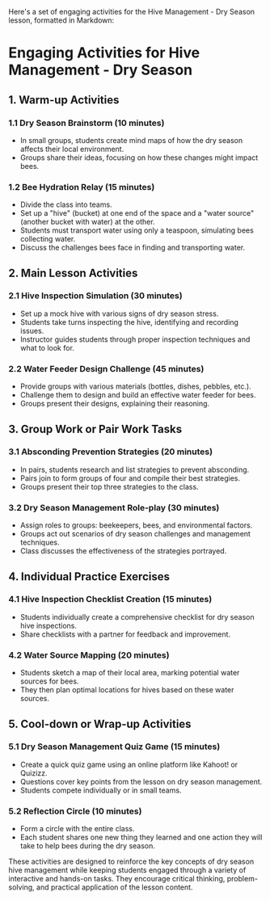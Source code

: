 Here's a set of engaging activities for the Hive Management - Dry Season lesson, formatted in Markdown:

# Engaging Activities for Hive Management - Dry Season

## 1. Warm-up Activities

### 1.1 Dry Season Brainstorm (10 minutes)
- In small groups, students create mind maps of how the dry season affects their local environment.
- Groups share their ideas, focusing on how these changes might impact bees.

### 1.2 Bee Hydration Relay (15 minutes)
- Divide the class into teams.
- Set up a "hive" (bucket) at one end of the space and a "water source" (another bucket with water) at the other.
- Students must transport water using only a teaspoon, simulating bees collecting water.
- Discuss the challenges bees face in finding and transporting water.

## 2. Main Lesson Activities

### 2.1 Hive Inspection Simulation (30 minutes)
- Set up a mock hive with various signs of dry season stress.
- Students take turns inspecting the hive, identifying and recording issues.
- Instructor guides students through proper inspection techniques and what to look for.

### 2.2 Water Feeder Design Challenge (45 minutes)
- Provide groups with various materials (bottles, dishes, pebbles, etc.).
- Challenge them to design and build an effective water feeder for bees.
- Groups present their designs, explaining their reasoning.

## 3. Group Work or Pair Work Tasks

### 3.1 Absconding Prevention Strategies (20 minutes)
- In pairs, students research and list strategies to prevent absconding.
- Pairs join to form groups of four and compile their best strategies.
- Groups present their top three strategies to the class.

### 3.2 Dry Season Management Role-play (30 minutes)
- Assign roles to groups: beekeepers, bees, and environmental factors.
- Groups act out scenarios of dry season challenges and management techniques.
- Class discusses the effectiveness of the strategies portrayed.

## 4. Individual Practice Exercises

### 4.1 Hive Inspection Checklist Creation (15 minutes)
- Students individually create a comprehensive checklist for dry season hive inspections.
- Share checklists with a partner for feedback and improvement.

### 4.2 Water Source Mapping (20 minutes)
- Students sketch a map of their local area, marking potential water sources for bees.
- They then plan optimal locations for hives based on these water sources.

## 5. Cool-down or Wrap-up Activities

### 5.1 Dry Season Management Quiz Game (15 minutes)
- Create a quick quiz game using an online platform like Kahoot! or Quizizz.
- Questions cover key points from the lesson on dry season management.
- Students compete individually or in small teams.

### 5.2 Reflection Circle (10 minutes)
- Form a circle with the entire class.
- Each student shares one new thing they learned and one action they will take to help bees during the dry season.

These activities are designed to reinforce the key concepts of dry season hive management while keeping students engaged through a variety of interactive and hands-on tasks. They encourage critical thinking, problem-solving, and practical application of the lesson content.